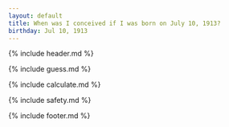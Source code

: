 ```yaml
---
layout: default
title: When was I conceived if I was born on July 10, 1913?
birthday: Jul 10, 1913
---
```


{% include header.md %}

{% include guess.md %}

{% include calculate.md %}

{% include safety.md %}

{% include footer.md %}



